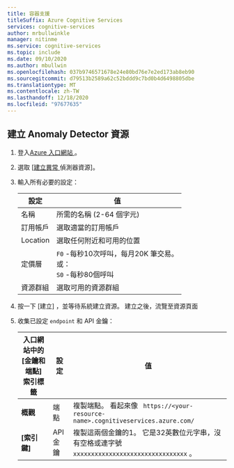 ```yaml
---
title: 容器支援
titleSuffix: Azure Cognitive Services
services: cognitive-services
author: mrbullwinkle
manager: nitinme
ms.service: cognitive-services
ms.topic: include
ms.date: 09/10/2020
ms.author: mbullwin
ms.openlocfilehash: 037b9746571678e24e80bd76e7e2ed173ab8eb90
ms.sourcegitcommit: d79513b2589a62c52bddd9c7bd0b4d6498805dbe
ms.translationtype: MT
ms.contentlocale: zh-TW
ms.lasthandoff: 12/18/2020
ms.locfileid: "97677635"
---
```

## <a name="create-an-anomaly-detector-resource"></a>建立 Anomaly Detector 資源

1. 登入<a href="https://portal.azure.com" target="_blank">Azure 入口網站 <span class="docon docon-navigate-external x-hidden-focus"></span> </a>。
1. 選取 [<a href="https://ms.portal.azure.com/#create/Microsoft.CognitiveServicesAnomalyDetector" target="_blank">建立異常 <span class="docon docon-navigate-external x-hidden-focus"></span> </a>偵測器資源]。
1. 輸入所有必要的設定：

    |設定|值|
    |--|--|
    |名稱|所需的名稱 (2-64 個字元)|
    |訂用帳戶|選取適當的訂用帳戶|
    |Location|選取任何附近和可用的位置|
    |定價層|`F0` -每秒10次呼叫，每月20K 筆交易。 <br> 或：<br> `S0` -每秒80個呼叫|
    |資源群組|選取可用的資源群組|

1. 按一下 [建立]  ，並等待系統建立資源。 建立之後，流覽至資源頁面
1. 收集已設定 `endpoint` 和 API 金鑰：

    |入口網站中的 [金鑰和端點] 索引標籤|設定|值|
    |--|--|--|
    |**概觀**|端點|複製端點。 看起來像 ` https://<your-resource-name>.cognitiveservices.azure.com/`|
    |**[索引鍵]**|API 金鑰|複製這兩個金鑰的1。 它是32英數位元字串，沒有空格或連字號 `xxxxxxxxxxxxxxxxxxxxxxxxxxxxxxxx` 。|



